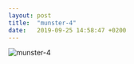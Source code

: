 ```yaml
---
layout: post
title:  "munster-4"
date:   2019-09-25 14:58:47 +0200
---
```


![munster-4]({{site.baseurl}}/assets/munster-4.jpg)
